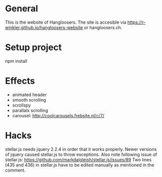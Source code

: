 # General

This is the website of Hangloosers. The site is accesible via https://r-winkler.github.io/hangloosers-website or hangloosers.ch.

# Setup project

npm install

# Effects

* animated header
* smooth scrolling
* scrollspy
* parallalx scrolling
* carousel: http://coolcarousels.frebsite.nl/c/7/

# Hacks

stellar.js needs jquery 2.2.4 in order that it works properly. Newer versions of jquery caused stellar.js to throw exceptions. Also note following issue of stellar.js: https://github.com/markdalgleish/stellar.js/issues/89 Two lines (435 and 436) in stellar.js have to be edited manually as mentioned in the comment. 
